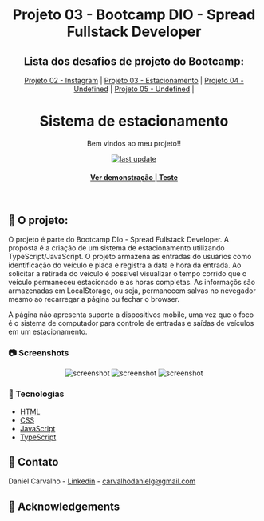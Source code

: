 <div align="center">

  <h1>Projeto 03 - Bootcamp DIO - Spread Fullstack Developer</h1>
  
  ## Lista dos desafios de projeto do Bootcamp:

[Projeto 02 - Instagram](https://github.com/carvalhodanielg/DIO-SPREAD-projeto02-Instagram) | 
[Projeto 03 - Estacionamento](https://github.com/carvalhodanielg/DIO-SPREAD-projeto03-Estacionamento) |
[Projeto 04 - Undefined]() |
[Projeto 05 - Undefined]() |
  
  
  <h1>Sistema de estacionamento</h1>
   
  <p>
    Bem vindos ao meu projeto!! 
  </p>
  
  
<!-- Badges -->
<p>

  <a href="">
    <img src="https://img.shields.io/github/last-commit/Louis3797/awesome-readme-template" alt="last update" />
  </a>
  
</p>
   
<h4>
    <a href="https://dio-spread-projeto03-estacionamento-jtv6k0zpx-carvalhodanielg.vercel.app/">Ver demonstração | Teste</a>
</div>

<br />

<!-- About the Project -->
## :star2: O projeto:
  
  O projeto é parte do Bootcamp DIo - Spread Fullstack Developer. A proposta é a criação de um sistema de estacionamento utilizando TypeScript/JavaScript. O projeto armazena as entradas do usuários como identificação do veículo e placa e registra a data e hora da entrada. Ao solicitar a retirada do veículo é possível visualizar o tempo corrido que o veículo permaneceu estacionado e as horas completas.
  As informaçõs são armazenadas em LocalStorage, ou seja, permanecem salvas no nevegador mesmo ao recarregar a página ou fechar o browser.
  
  A página não apresenta suporte a dispositivos mobile, uma vez que o foco é o sistema de computador para controle de entradas e saídas de veículos em um estacionamento.


<!-- Screenshots -->
### :camera: Screenshots

<div align="center"> 
  <img src="https://user-images.githubusercontent.com/100332887/166591301-df08e69a-e50e-48d0-b538-3c9848c30ae1.png" alt="screenshot" />
  
  <img src="https://user-images.githubusercontent.com/100332887/166591331-6a4292e3-f892-4be3-81ea-c4e444ae440d.png" alt="screenshot" />
  
  <img src="https://user-images.githubusercontent.com/100332887/166591340-0fb57d55-cae1-4fe7-802a-fb1553a3d0c1.png" alt="screenshot" />
</div>


<!-- TechStack -->
### :space_invader: Tecnologias


  <ul>
    <li><a href="https://developer.mozilla.org/pt-BR/docs/Web/HTML">HTML</a></li>
    <li><a href="https://developer.mozilla.org/pt-BR/docs/Web/CSS/">CSS</a></li>
    <li><a href="https://developer.mozilla.org/pt-BR/docs/Web/javascript">JavaScript</a></li>
    <li><a href="https://www.typescriptlang.org/">TypeScript</a></li>
    
  </ul>


  
<!-- Contact -->
## :handshake: Contato

Daniel Carvalho - [Linkedin](https://www.linkedin.com/in/carvalhodanielg/) - carvalhodanielg@gmail.com



<!-- Acknowledgments -->
## :gem: Acknowledgements
